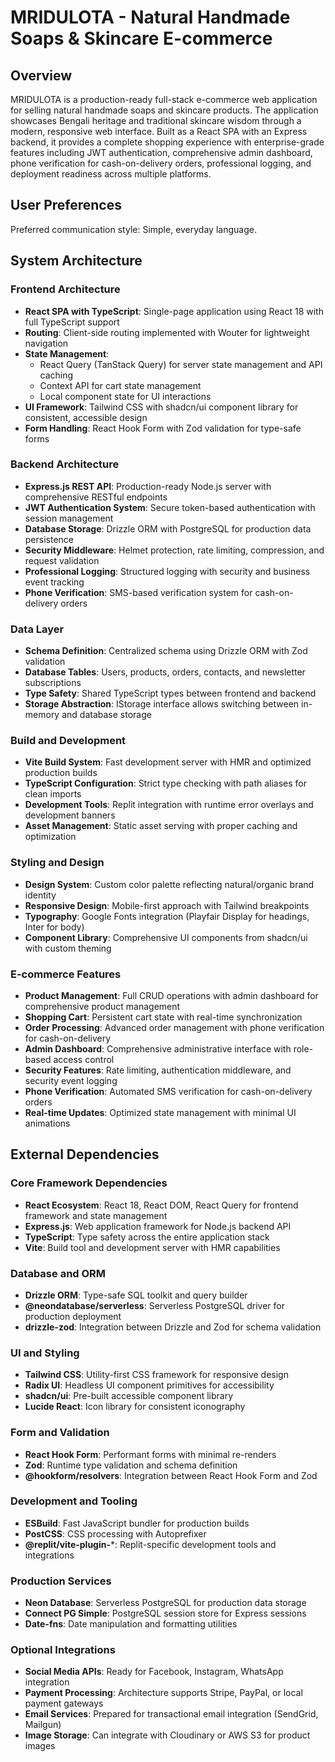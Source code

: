 # MRIDULOTA - Natural Handmade Soaps & Skincare E-commerce

## Overview

MRIDULOTA is a production-ready full-stack e-commerce web application for selling natural handmade soaps and skincare products. The application showcases Bengali heritage and traditional skincare wisdom through a modern, responsive web interface. Built as a React SPA with an Express backend, it provides a complete shopping experience with enterprise-grade features including JWT authentication, comprehensive admin dashboard, phone verification for cash-on-delivery orders, professional logging, and deployment readiness across multiple platforms.

## User Preferences

Preferred communication style: Simple, everyday language.

## System Architecture

### Frontend Architecture
- **React SPA with TypeScript**: Single-page application using React 18 with full TypeScript support
- **Routing**: Client-side routing implemented with Wouter for lightweight navigation
- **State Management**: 
  - React Query (TanStack Query) for server state management and API caching
  - Context API for cart state management
  - Local component state for UI interactions
- **UI Framework**: Tailwind CSS with shadcn/ui component library for consistent, accessible design
- **Form Handling**: React Hook Form with Zod validation for type-safe forms

### Backend Architecture
- **Express.js REST API**: Production-ready Node.js server with comprehensive RESTful endpoints
- **JWT Authentication System**: Secure token-based authentication with session management
- **Database Storage**: Drizzle ORM with PostgreSQL for production data persistence
- **Security Middleware**: Helmet protection, rate limiting, compression, and request validation
- **Professional Logging**: Structured logging with security and business event tracking
- **Phone Verification**: SMS-based verification system for cash-on-delivery orders

### Data Layer
- **Schema Definition**: Centralized schema using Drizzle ORM with Zod validation
- **Database Tables**: Users, products, orders, contacts, and newsletter subscriptions
- **Type Safety**: Shared TypeScript types between frontend and backend
- **Storage Abstraction**: IStorage interface allows switching between in-memory and database storage

### Build and Development
- **Vite Build System**: Fast development server with HMR and optimized production builds
- **TypeScript Configuration**: Strict type checking with path aliases for clean imports
- **Development Tools**: Replit integration with runtime error overlays and development banners
- **Asset Management**: Static asset serving with proper caching and optimization

### Styling and Design
- **Design System**: Custom color palette reflecting natural/organic brand identity
- **Responsive Design**: Mobile-first approach with Tailwind breakpoints
- **Typography**: Google Fonts integration (Playfair Display for headings, Inter for body)
- **Component Library**: Comprehensive UI components from shadcn/ui with custom theming

### E-commerce Features
- **Product Management**: Full CRUD operations with admin dashboard for comprehensive product management
- **Shopping Cart**: Persistent cart state with real-time synchronization
- **Order Processing**: Advanced order management with phone verification for cash-on-delivery
- **Admin Dashboard**: Comprehensive administrative interface with role-based access control
- **Security Features**: Rate limiting, authentication middleware, and security event logging
- **Phone Verification**: Automated SMS verification for cash-on-delivery orders
- **Real-time Updates**: Optimized state management with minimal UI animations

## External Dependencies

### Core Framework Dependencies
- **React Ecosystem**: React 18, React DOM, React Query for frontend framework and state management
- **Express.js**: Web application framework for Node.js backend API
- **TypeScript**: Type safety across the entire application stack
- **Vite**: Build tool and development server with HMR capabilities

### Database and ORM
- **Drizzle ORM**: Type-safe SQL toolkit and query builder
- **@neondatabase/serverless**: Serverless PostgreSQL driver for production deployment
- **drizzle-zod**: Integration between Drizzle and Zod for schema validation

### UI and Styling
- **Tailwind CSS**: Utility-first CSS framework for responsive design
- **Radix UI**: Headless UI component primitives for accessibility
- **shadcn/ui**: Pre-built accessible component library
- **Lucide React**: Icon library for consistent iconography

### Form and Validation
- **React Hook Form**: Performant forms with minimal re-renders
- **Zod**: Runtime type validation and schema definition
- **@hookform/resolvers**: Integration between React Hook Form and Zod

### Development and Tooling
- **ESBuild**: Fast JavaScript bundler for production builds
- **PostCSS**: CSS processing with Autoprefixer
- **@replit/vite-plugin-***: Replit-specific development tools and integrations

### Production Services
- **Neon Database**: Serverless PostgreSQL for production data storage
- **Connect PG Simple**: PostgreSQL session store for Express sessions
- **Date-fns**: Date manipulation and formatting utilities

### Optional Integrations
- **Social Media APIs**: Ready for Facebook, Instagram, WhatsApp integration
- **Payment Processing**: Architecture supports Stripe, PayPal, or local payment gateways
- **Email Services**: Prepared for transactional email integration (SendGrid, Mailgun)
- **Image Storage**: Can integrate with Cloudinary or AWS S3 for product images